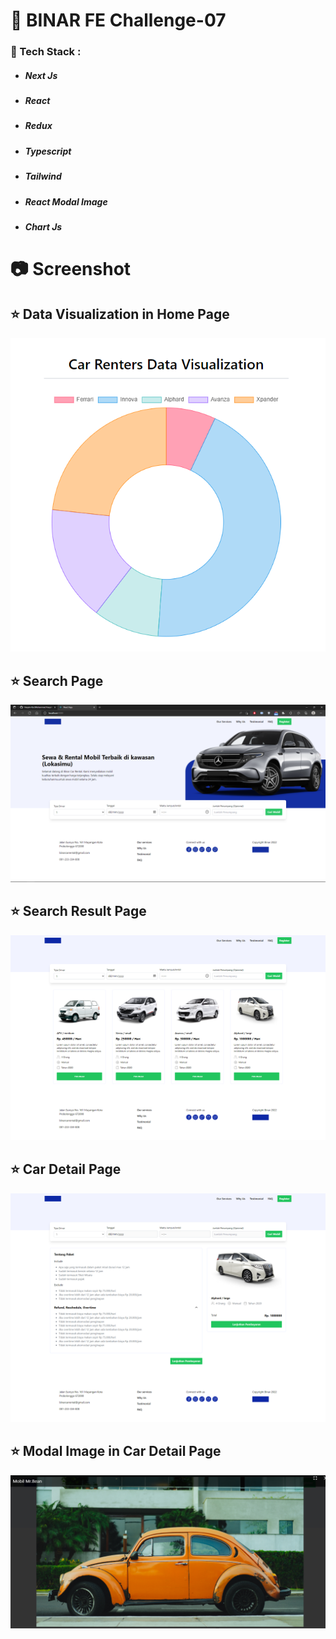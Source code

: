 # :whale2: BINAR FE Challenge-07
### :trumpet: Tech Stack : 
+ ##### Next Js 
+ ##### React 
+ ##### Redux 
+ ##### Typescript 
+ ##### Tailwind 
+ ##### React Modal Image 
+ ##### Chart Js

# :camera: Screenshot
## :star: Data Visualization in Home Page
![Data Visualization in Home Page](./public/images/screenshot/data-vis-in-home-page.png)
<br>
## :star: Search Page
![Search Page](./public/images/screenshot/ss-desktop-search-page.png)
<br>
## :star: Search Result Page
![Search Result Page](./public/images/screenshot/ss-desktop-search-result-page.png)
<br>
## :star: Car Detail Page
![Car Detail Page](./public/images/screenshot/ss-desktop-car-detail-page.png)
<br>
## :star: Modal Image in Car Detail Page
![Modal Image in Car Detail Page](./public/images/screenshot/modal-image-in-car-detail-page.png)
<br>